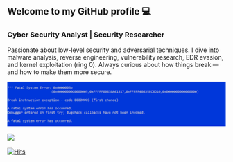 ## Welcome to my GitHub profile 💻
### Cyber Security Analyst | Security Researcher
Passionate about low-level security and adversarial techniques.
I dive into malware analysis, reverse engineering, vulnerability research, EDR evasion, and kernel exploitation (ring 0).
Always curious about how things break — and how to make them more secure.

![](https://github.com/zer0matt/zer0matt/blob/main/image_2025-07-11_16-13-27.png)

![](https://hit.yhype.me/github/profile?account_id=28620328)

[![Hits](https://u8views.com/api/v1/github/profiles/28620328/views/day-week-month-total-count.svg)](https://u8views.com/github/zer0matt)

